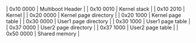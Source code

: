 
| 0x10 0000      | Multiboot Header         |
| 0x10 0010      | Kernel stack             |
| 0x10 2010      | Kernel                   |
| 0x20 0000      | Kernel page directory    |
| 0x20 1000      | Kernel page table        |
| 0x30 0000      | User1 page directory     |
| 0x30 1000      | User1 page table         |
| 0x37 0000      | User2 page directory     |
| 0x37 1000      | User2 page table         |
| 0x50 0000      | Shared memory            |
